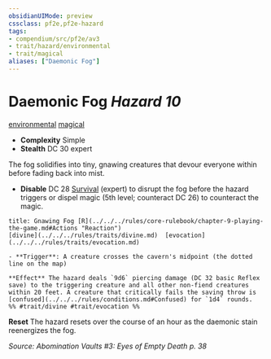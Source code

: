 ```yaml
---
obsidianUIMode: preview
cssclass: pf2e,pf2e-hazard
tags:
- compendium/src/pf2e/av3
- trait/hazard/environmental
- trait/magical
aliases: ["Daemonic Fog"]
---
```

# Daemonic Fog *Hazard 10*  
[environmental](environmental.md)  [magical](magical.md)  

- **Complexity** Simple
- **Stealth** DC 30 expert  

The fog solidifies into tiny, gnawing creatures that devour everyone within before fading back into mist.

- **Disable** DC 28 [Survival](../../skills.md#Survival) (expert) to disrupt the fog before the hazard triggers or dispel magic (5th level; counteract DC 26) to counteract the magic.  
     
```ad-embed-ability
title: Gnawing Fog [R](../../../rules/core-rulebook/chapter-9-playing-the-game.md#Actions "Reaction")
[divine](../../../rules/traits/divine.md)  [evocation](../../../rules/traits/evocation.md)  

- **Trigger**: A creature crosses the cavern's midpoint (the dotted line on the map)

**Effect** The hazard deals `9d6` piercing damage (DC 32 basic Reflex save) to the triggering creature and all other non-fiend creatures within 20 feet. A creature that critically fails the saving throw is [confused](../../../rules/conditions.md#Confused) for `1d4` rounds.  
%% #trait/divine #trait/evocation %%
```

**Reset** The hazard resets over the course of an hour as the daemonic stain reenergizes the fog.  

*Source: Abomination Vaults #3: Eyes of Empty Death p. 38*
